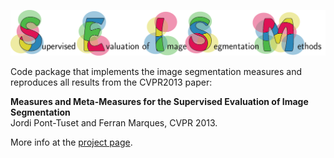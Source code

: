 ![seism](seism.png)

Code package that implements the image segmentation measures and reproduces all results from the CVPR2013 paper:

**Measures and Meta-Measures for the Supervised Evaluation of Image Segmentation**<br/>
Jordi Pont-Tuset and Ferran Marques, CVPR 2013.

More info at the [project page](https://imatge.upc.edu/web/resources/supervised-evaluation-image-segmentation). 